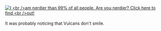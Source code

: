 <html><body><a href="http://www.wxplotter.com/ft_nq.php?im">
<br><img src="http://www.wxplotter.com/images/ft/nq.php?val=4798" alt="I
&lt;br /&gt;am nerdier than 99% of all people. Are you nerdier? Click here to find
&lt;br /&gt;out!"></a>
<br><br>It was probably noticing that Vulcans don't smile.
<br></body></html>